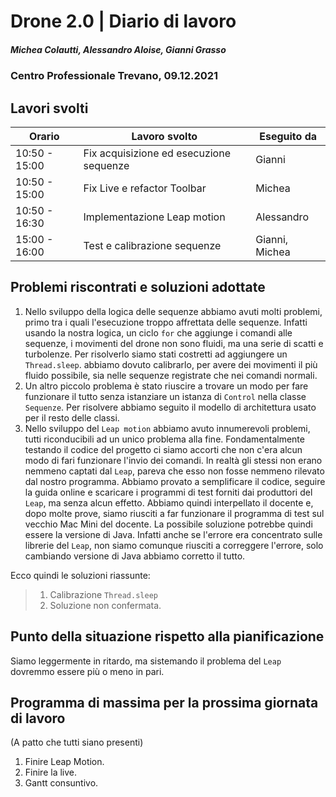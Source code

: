 # Drone 2.0 | Diario di lavoro
##### Michea Colautti, Alessandro Aloise, Gianni Grasso
### Centro Professionale Trevano, 09.12.2021

## Lavori svolti


|Orario        |Lavoro svolto                                                      |Eseguito da         |
|--------------|-------------------------------------------------------------------|--------------------|
|10:50 - 15:00 | Fix acquisizione ed esecuzione sequenze                           | Gianni             |
|10:50 - 15:00 | Fix Live e refactor Toolbar                                       | Michea             |
|10:50 - 16:30 | Implementazione Leap motion                                       | Alessandro         |
|15:00 - 16:00 | Test e calibrazione sequenze                                      | Gianni, Michea     |



## Problemi riscontrati e soluzioni adottate

1. Nello sviluppo della logica delle sequenze abbiamo avuti molti problemi, primo tra i quali l'esecuzione troppo affrettata delle sequenze. Infatti usando la nostra logica, un ciclo `for` che aggiunge i comandi alle sequenze, i movimenti del drone non sono fluidi, ma una serie di scatti e turbolenze. Per risolverlo siamo stati costretti ad aggiungere un `Thread.sleep`. abbiamo dovuto calibrarlo, per avere dei movimenti il più fluido possibile, sia nelle sequenze registrate che nei comandi normali. 
2. Un altro piccolo problema è stato riuscire a trovare un modo per fare funzionare il tutto senza istanziare un istanza di `Control` nella classe `Sequenze`. Per risolvere abbiamo seguito il modello di architettura usato per il resto delle classi.
3. Nello sviluppo del `Leap motion` abbiamo avuto innumerevoli problemi, tutti riconducibili ad un unico problema alla fine. Fondamentalmente testando il codice del progetto ci siamo accorti che non c'era alcun modo di fari funzionare l'invio dei comandi. In realtà gli stessi non erano nemmeno captati dal `Leap`, pareva che esso non fosse nemmeno rilevato dal nostro programma. Abbiamo provato a semplificare il codice, seguire la guida online e scaricare i programmi di test forniti dai produttori del `Leap`, ma senza alcun effetto. Abbiamo quindi interpellato il docente e, dopo molte prove, siamo riusciti a far funzionare il programma di test sul vecchio Mac Mini del docente. La possibile soluzione potrebbe quindi essere la versione di Java. Infatti anche se l'errore era concentrato sulle librerie del `Leap`, non siamo comunque riusciti a correggere l'errore, solo cambiando versione di Java abbiamo corretto il tutto.


Ecco quindi le soluzioni riassunte:

>1. Calibrazione `Thread.sleep`
>3. Soluzione non confermata.
##  Punto della situazione rispetto alla pianificazione
Siamo leggermente in ritardo, ma sistemando il problema del `Leap` dovremmo essere più o meno in pari.

## Programma di massima per la prossima giornata di lavoro
(A patto che tutti siano presenti)
1. Finire Leap Motion.
2. Finire la live.
3. Gantt consuntivo.

